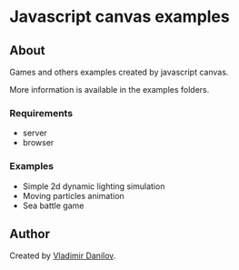 # Javascript canvas examples #

## About ##

Games and others examples created by javascript canvas.

More information is available in the examples folders.

### Requirements ###

* server
* browser

### Examples ###

* Simple 2d dynamic lighting simulation
* Moving particles animation
* Sea battle game

## Author ###  

Created by [Vladimir Danilov](https://github.com/danilovl).
